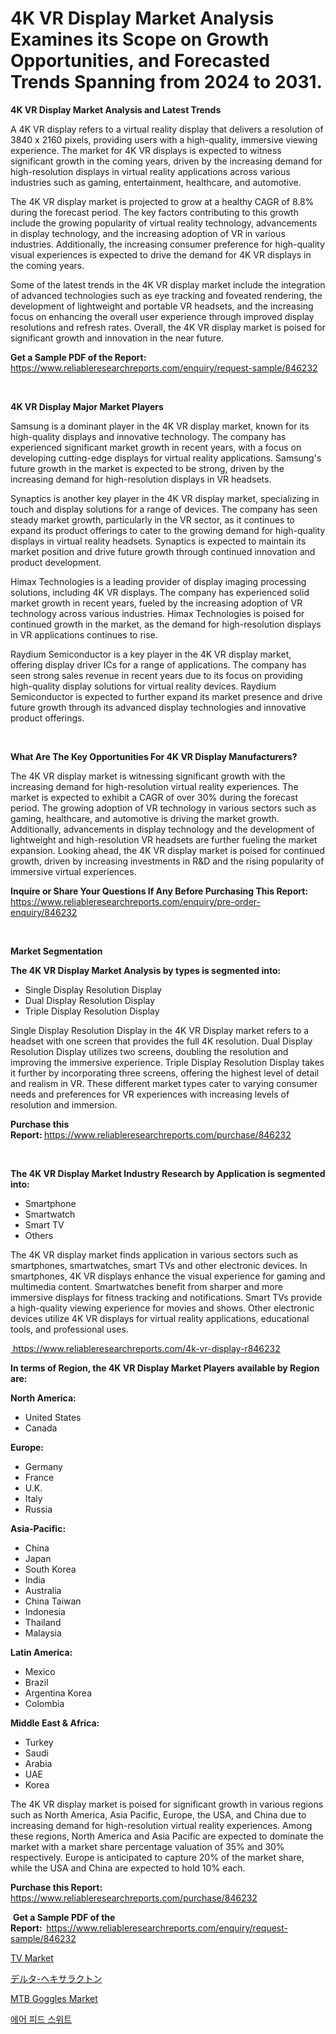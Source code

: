 <p><h1>4K VR Display Market Analysis Examines its Scope on Growth Opportunities, and Forecasted Trends Spanning from 2024 to 2031.</h1></p><p><strong>4K VR Display Market Analysis and Latest Trends</strong></p>
<p><p>A 4K VR display refers to a virtual reality display that delivers a resolution of 3840 x 2160 pixels, providing users with a high-quality, immersive viewing experience. The market for 4K VR displays is expected to witness significant growth in the coming years, driven by the increasing demand for high-resolution displays in virtual reality applications across various industries such as gaming, entertainment, healthcare, and automotive.</p><p>The 4K VR display market is projected to grow at a healthy CAGR of 8.8% during the forecast period. The key factors contributing to this growth include the growing popularity of virtual reality technology, advancements in display technology, and the increasing adoption of VR in various industries. Additionally, the increasing consumer preference for high-quality visual experiences is expected to drive the demand for 4K VR displays in the coming years.</p><p>Some of the latest trends in the 4K VR display market include the integration of advanced technologies such as eye tracking and foveated rendering, the development of lightweight and portable VR headsets, and the increasing focus on enhancing the overall user experience through improved display resolutions and refresh rates. Overall, the 4K VR display market is poised for significant growth and innovation in the near future.</p></p>
<p><strong>Get a Sample PDF of the Report:&nbsp;</strong> <a href="https://www.reliableresearchreports.com/enquiry/request-sample/846232">https://www.reliableresearchreports.com/enquiry/request-sample/846232</a></p>
<p>&nbsp;</p>
<p><strong>4K VR Display Major Market Players</strong></p>
<p><p>Samsung is a dominant player in the 4K VR display market, known for its high-quality displays and innovative technology. The company has experienced significant market growth in recent years, with a focus on developing cutting-edge displays for virtual reality applications. Samsung's future growth in the market is expected to be strong, driven by the increasing demand for high-resolution displays in VR headsets.</p><p>Synaptics is another key player in the 4K VR display market, specializing in touch and display solutions for a range of devices. The company has seen steady market growth, particularly in the VR sector, as it continues to expand its product offerings to cater to the growing demand for high-quality displays in virtual reality headsets. Synaptics is expected to maintain its market position and drive future growth through continued innovation and product development.</p><p>Himax Technologies is a leading provider of display imaging processing solutions, including 4K VR displays. The company has experienced solid market growth in recent years, fueled by the increasing adoption of VR technology across various industries. Himax Technologies is poised for continued growth in the market, as the demand for high-resolution displays in VR applications continues to rise.</p><p>Raydium Semiconductor is a key player in the 4K VR display market, offering display driver ICs for a range of applications. The company has seen strong sales revenue in recent years due to its focus on providing high-quality display solutions for virtual reality devices. Raydium Semiconductor is expected to further expand its market presence and drive future growth through its advanced display technologies and innovative product offerings.</p></p>
<p>&nbsp;</p>
<p><strong>What Are The Key Opportunities For 4K VR Display Manufacturers?</strong></p>
<p><p>The 4K VR display market is witnessing significant growth with the increasing demand for high-resolution virtual reality experiences. The market is expected to exhibit a CAGR of over 30% during the forecast period. The growing adoption of VR technology in various sectors such as gaming, healthcare, and automotive is driving the market growth. Additionally, advancements in display technology and the development of lightweight and high-resolution VR headsets are further fueling the market expansion. Looking ahead, the 4K VR display market is poised for continued growth, driven by increasing investments in R&D and the rising popularity of immersive virtual experiences.</p></p>
<p><strong>Inquire or Share Your Questions If Any Before Purchasing This Report:</strong> <a href="https://www.reliableresearchreports.com/enquiry/pre-order-enquiry/846232">https://www.reliableresearchreports.com/enquiry/pre-order-enquiry/846232</a></p>
<p>&nbsp;</p>
<p><strong>Market Segmentation</strong></p>
<p><strong>The 4K VR Display Market Analysis by types is segmented into:</strong></p>
<p><ul><li>Single Display Resolution Display</li><li>Dual Display Resolution Display</li><li>Triple Display Resolution Display</li></ul></p>
<p><p>Single Display Resolution Display in the 4K VR Display market refers to a headset with one screen that provides the full 4K resolution. Dual Display Resolution Display utilizes two screens, doubling the resolution and improving the immersive experience. Triple Display Resolution Display takes it further by incorporating three screens, offering the highest level of detail and realism in VR. These different market types cater to varying consumer needs and preferences for VR experiences with increasing levels of resolution and immersion.</p></p>
<p><strong>Purchase this Report:&nbsp;</strong><a href="https://www.reliableresearchreports.com/purchase/846232">https://www.reliableresearchreports.com/purchase/846232</a></p>
<p>&nbsp;</p>
<p><strong>The 4K VR Display Market Industry Research by Application is segmented into:</strong></p>
<p><ul><li>Smartphone</li><li>Smartwatch</li><li>Smart TV</li><li>Others</li></ul></p>
<p><p>The 4K VR display market finds application in various sectors such as smartphones, smartwatches, smart TVs and other electronic devices. In smartphones, 4K VR displays enhance the visual experience for gaming and multimedia content. Smartwatches benefit from sharper and more immersive displays for fitness tracking and notifications. Smart TVs provide a high-quality viewing experience for movies and shows. Other electronic devices utilize 4K VR displays for virtual reality applications, educational tools, and professional uses.</p></p>
<p><a href="https://www.reliableresearchreports.com/4k-vr-display-r846232">&nbsp;https://www.reliableresearchreports.com/4k-vr-display-r846232</a></p>
<p><strong>In terms of Region, the 4K VR Display Market Players available by Region are:</strong></p>
<p>
    <p> <strong> North America: </strong>
        <ul>
            <li>United States</li>
            <li>Canada</li>
        </ul>
        </p> 
    <p> <strong> Europe: </strong>
        <ul>
            <li>Germany</li>
            <li>France</li>
            <li>U.K.</li>
            <li>Italy</li>
            <li>Russia</li>
        </ul>
        </p> 
    <p> <strong> Asia-Pacific: </strong>
        <ul>
            <li>China</li>
            <li>Japan</li>
            <li>South Korea</li>
            <li>India</li>
            <li>Australia</li>
            <li>China Taiwan</li>
            <li>Indonesia</li>
            <li>Thailand</li>
            <li>Malaysia</li>
        </ul>
        </p> 
    <p> <strong> Latin America: </strong>
        <ul>
            <li>Mexico</li>
            <li>Brazil</li>
            <li>Argentina Korea</li>
            <li>Colombia</li>
        </ul>
        </p> 
    <p> <strong> Middle East & Africa: </strong>
        <ul>
            <li>Turkey</li>
            <li>Saudi</li>
            <li>Arabia</li>
            <li>UAE</li>
            <li>Korea</li>
        </ul>
    </p>
    </p>
<p><p>The 4K VR display market is poised for significant growth in various regions such as North America, Asia Pacific, Europe, the USA, and China due to increasing demand for high-resolution virtual reality experiences. Among these regions, North America and Asia Pacific are expected to dominate the market with a market share percentage valuation of 35% and 30% respectively. Europe is anticipated to capture 20% of the market share, while the USA and China are expected to hold 10% each.</p></p>
<p><strong>Purchase this Report: </strong><a href="https://www.reliableresearchreports.com/purchase/846232">https://www.reliableresearchreports.com/purchase/846232</a></p>
<p>&nbsp;<strong>Get a Sample PDF of the Report:&nbsp;&nbsp;</strong><a href="https://www.reliableresearchreports.com/enquiry/request-sample/846232">https://www.reliableresearchreports.com/enquiry/request-sample/846232</a></p>
<p><strong></strong></p>
<p><p><a href="https://github.com/Seman3302/Market-Research-Report-List-1/blob/main/tv-market.md">TV Market</a></p><p><a href="https://github.com/KaliMetz2023/Market-Research-Report-List-1/blob/main/9308222142124.md">デルタ-ヘキサラクトン</a></p><p><a href="https://github.com/jnzzvtbl92/Market-Research-Report-List-1/blob/main/mtb-goggles-market.md">MTB Goggles Market</a></p><p><a href="https://github.com/vsoq0zknh59/Market-Research-Report-List-2/blob/main/4477120149942.md">에어 피드 스위트</a></p></p>